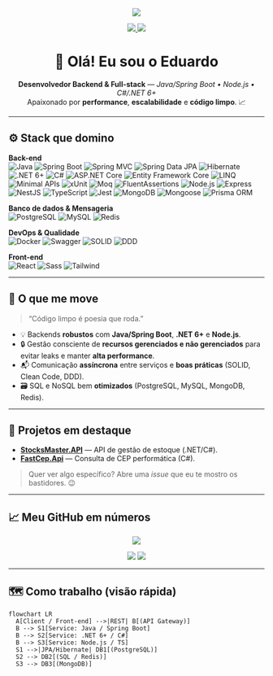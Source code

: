 <!-- Banner (substitua por uma imagem sua em /assets/banner.png) -->
<p align="center">
  <img src="https://capsule-render.vercel.app/api?type=waving&height=220&color=0:0ea5e9,100:7c3aed&text=Eduardo%20Costa%20Valente&fontColor=ffffff&fontAlignY=40&desc=Java%20•%20Spring%20Boot%20•%20Node.js%20•%20.NET%206%2B&descAlignY=60" />
</p>

<p align="center">
  <a href="https://www.linkedin.com/in/eduardo-costa-valente-4b4316180/">
    <img src="https://img.shields.io/badge/LinkedIn-Eduardo%20Valente-0A66C2?style=for-the-badge&logo=linkedin" />
  </a>
  <a href="mailto:eduardocvalente1@hotmail.com">
    <img src="https://img.shields.io/badge/Email-eduardocvalente1%40hotmail.com-EA4335?style=for-the-badge&logo=gmail&logoColor=white" />
  </a>
</p>

<h1 align="center">👋 Olá! Eu sou o Eduardo</h1>

<p align="center">
  <b>Desenvolvedor Backend & Full-stack</b> — <i>Java/Spring Boot • Node.js • C#/.NET 6+</i><br/>
  Apaixonado por <b>performance</b>, <b>escalabilidade</b> e <b>código limpo</b>. 📈
</p>

---

## ⚙️ Stack que domino
**Back-end**  
![Java](https://img.shields.io/badge/Java-ED8B00?style=for-the-badge&logo=java&logoColor=white)
![Spring Boot](https://img.shields.io/badge/Spring%20Boot-6DB33F?style=for-the-badge&logo=springboot&logoColor=white)
![Spring MVC](https://img.shields.io/badge/Spring%20MVC-6DB33F?style=for-the-badge&logo=spring&logoColor=white)
![Spring Data JPA](https://img.shields.io/badge/Spring%20Data%20JPA-6DB33F?style=for-the-badge&logo=spring&logoColor=white)
![Hibernate](https://img.shields.io/badge/Hibernate-59666C?style=for-the-badge&logo=hibernate&logoColor=white)
![.NET 6+](https://img.shields.io/badge/.NET%206%2B-512BD4?style=for-the-badge&logo=dotnet&logoColor=white)
![C#](https://img.shields.io/badge/C%23-239120?style=for-the-badge&logo=c-sharp&logoColor=white)
![ASP.NET Core](https://img.shields.io/badge/ASP.NET%20Core-512BD4?style=for-the-badge&logo=dotnet&logoColor=white)
![Entity Framework Core](https://img.shields.io/badge/Entity%20Framework%20Core-512BD4?style=for-the-badge&logo=dotnet&logoColor=white)
![LINQ](https://img.shields.io/badge/LINQ-512BD4?style=for-the-badge&logo=dotnet&logoColor=white)
![Minimal APIs](https://img.shields.io/badge/Minimal%20APIs-512BD4?style=for-the-badge&logo=dotnet&logoColor=white)
![xUnit](https://img.shields.io/badge/xUnit%20Tests-512BD4?style=for-the-badge&logo=dotnet&logoColor=white)
![Moq](https://img.shields.io/badge/Moq-512BD4?style=for-the-badge&logo=dotnet&logoColor=white)
![FluentAssertions](https://img.shields.io/badge/FluentAssertions-512BD4?style=for-the-badge&logo=dotnet&logoColor=white)
![Node.js](https://img.shields.io/badge/Node.js-339933?style=for-the-badge&logo=node.js&logoColor=white)
![Express](https://img.shields.io/badge/Express.js-000000?style=for-the-badge&logo=express&logoColor=white)
![NestJS](https://img.shields.io/badge/NestJS-E0234E?style=for-the-badge&logo=nestjs&logoColor=white)
![TypeScript](https://img.shields.io/badge/TypeScript-007ACC?style=for-the-badge&logo=typescript&logoColor=white)
![Jest](https://img.shields.io/badge/Jest-C21325?style=for-the-badge&logo=jest&logoColor=white)
![MongoDB](https://img.shields.io/badge/MongoDB-4EA94B?style=for-the-badge&logo=mongodb&logoColor=white)
![Mongoose](https://img.shields.io/badge/Mongoose-880000?style=for-the-badge&logo=mongoose&logoColor=white)
![Prisma ORM](https://img.shields.io/badge/Prisma-2D3748?style=for-the-badge&logo=prisma&logoColor=white)

**Banco de dados & Mensageria**  
![PostgreSQL](https://img.shields.io/badge/PostgreSQL-336791?style=for-the-badge&logo=postgresql&logoColor=white)
![MySQL](https://img.shields.io/badge/MySQL-005C84?style=for-the-badge&logo=mysql&logoColor=white)
![Redis](https://img.shields.io/badge/Redis-DC382D?style=for-the-badge&logo=redis&logoColor=white)

**DevOps & Qualidade**  
![Docker](https://img.shields.io/badge/Docker-2496ED?style=for-the-badge&logo=docker&logoColor=white)
![Swagger](https://img.shields.io/badge/Swagger-85EA2D?style=for-the-badge&logo=swagger&logoColor=000)
![SOLID](https://img.shields.io/badge/SOLID-000000?style=for-the-badge)
![DDD](https://img.shields.io/badge/DDD-0F766E?style=for-the-badge)

**Front-end**  
![React](https://img.shields.io/badge/React-20232A?style=for-the-badge&logo=react&logoColor=61DAFB)
![Sass](https://img.shields.io/badge/Sass-CC6699?style=for-the-badge&logo=sass&logoColor=white)
![Tailwind](https://img.shields.io/badge/Tailwind-06B6D4?style=for-the-badge&logo=tailwindcss&logoColor=white)


---

## 🧭 O que me move
> “Código limpo é poesia que roda.”  
- 💡 Backends **robustos** com **Java/Spring Boot**, **.NET 6+** e **Node.js**.  
- 🔒 Gestão consciente de **recursos gerenciados e não gerenciados** para evitar leaks e manter **alta performance**.  
- 📬 Comunicação **assíncrona** entre serviços e **boas práticas** (SOLID, Clean Code, DDD).  
- 🗃️ SQL e NoSQL bem **otimizados** (PostgreSQL, MySQL, MongoDB, Redis).

---

## 🚀 Projetos em destaque
- **[StocksMaster.API](https://github.com/eduardocvalente/StocksMaster.API)** — API de gestão de estoque (.NET/C#).  
- **[FastCep.Api](https://github.com/eduardocvalente/FastCep.Api)** — Consulta de CEP performática (C#).  

> Quer ver algo específico? Abre uma *issue* que eu te mostro os bastidores. 😉

---

## 📈 Meu GitHub em números
<p align="center">
  <img src="https://github-readme-streak-stats.herokuapp.com?user=eduardocvalente&theme=tokyonight&hide_border=true" />
</p>
<p align="center">
  <img src="https://github-readme-stats.vercel.app/api?username=eduardocvalente&show_icons=true&theme=tokyonight&hide_border=true" />
  <img src="https://github-readme-stats.vercel.app/api/top-langs/?username=eduardocvalente&layout=compact&theme=tokyonight&hide_border=true" />
</p>

---

## 🗺️ Como trabalho (visão rápida)
```mermaid
flowchart LR
  A[Client / Front-end] -->|REST| B[(API Gateway)]
  B --> S1[Service: Java / Spring Boot]
  B --> S2[Service: .NET 6+ / C#]
  B --> S3[Service: Node.js / TS]
  S1 -->|JPA/Hibernate| DB1[(PostgreSQL)]
  S2 --> DB2[(SQL / Redis)]
  S3 --> DB3[(MongoDB)]
